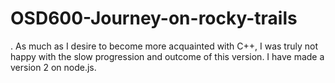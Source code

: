 # OSD600-Journey-on-rocky-trails
.  As much as I desire to become more acquainted with C++, I was truly not happy with the slow progression and outcome of this version.
I have made a version 2 on node.js.
